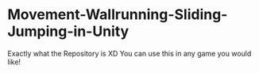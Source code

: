 # Movement-Wallrunning-Sliding-Jumping-in-Unity
Exactly what the Repository is XD 
You can use this in any game you would like!
